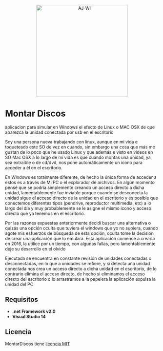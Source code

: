 <p align="center">
    <img src="https://github.com/AJ-Wi/AJ-Wi.github.io/blob/master/images/AJ-Wi.svg" width="300" title="AJ-Wi">
</p>

# Montar Discos

aplicacion para simular en Windows el efecto de Linux o MAC OSX de que aparezca la unidad conectada por usb en el escritorio

Soy una persona nueva trabajando con linux, aunque en mi vida e toqueteado este SO de vez en cuando, sin embargo una cosa que
más me gustan de lo poco que he usado Linux y que además e visto en videos en SO Mac OSX a lo largo de mi vida es que cuando
montas una unidad, ya sea extraíble o de cd/dvd, nos pone automáticamente un icono para acceder a él en el escritorio.

En Windows es totalmente diferente, de hecho la única forma de acceder a estos es a través de Mi PC o el explorador de archivos.
En algún momento pensé que se podría simplemente creando un acceso directo a dicha unidad, lamentablemente fue inviable porque
cuando se desconecta la unidad sigue el acceso directo de la unidad en el escritorio y es posible que conectemos diferentes
tipos (pendrive, reproductor multimedia, etc) a lo largo del día y muy probablemente se le asigne el mismo icono y acceso
directo que ya tenemos en el escritorio.

Por las razones expuestas anteriormente decidí buscar una alternativa o quizás una opción oculta que tuviera el windows
que yo no supiera, cuando agote mis esfuerzos de búsqueda de esta opción, oculta tome la decisión de crear una aplicación que
lo emulara. Esta aplicación comencé a crearla en 2016, la utilice por un tiempo, con algunas fallas, pero lamentablemente
deje su desarrollo en el olvido

Ejecutada se encuentra en constante revisión de unidades conectadas o desconectadas, en lo que a unidades se refiere,
y si detecta una unidad conectada nos crea un acceso directo a dicha unidad en el escritorio, de lo contrario elimina el
acceso directo, de hecho si eliminamos el acceso directo del escritorio o lo arrastramos a la papelera la aplicación
expulsa la unidad del PC

## Requisitos

- **.net Framework v2.0**
- **Visual Studio 14**

## Licencia

MontarDiscos tiene [licencia MIT](https://github.com/AJ-Wi/MontarDiscos/blob/master/LICENSE)
